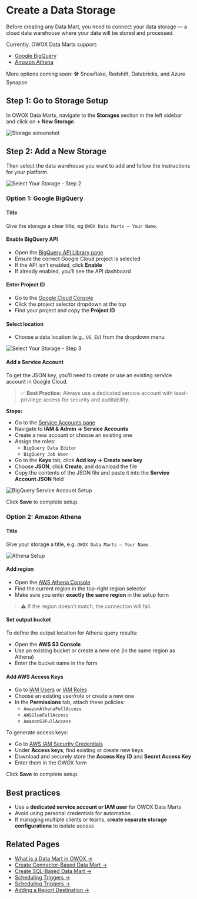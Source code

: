 # Create a Data Storage

Before creating any Data Mart, you need to connect your data storage — a cloud data warehouse where your data will be stored and processed.

Currently, OWOX Data Marts support:

- [Google BigQuery](docs/storages/supported-storages/google-bigquery.md)  
- [Amazon Athena](docs/storages/supported-storages/aws-athena.md)

More options coming soon: 🛠️ Snowflake, Redshift, Databricks, and Azure Synapse

## Step 1: Go to Storage Setup

In OWOX Data Marts, navigate to the **Storages** section in the left sidebar and click on **+ New Storage**.

![Storage screenshot](../res/screens/Storage-1.png)

## Step 2: Add a New Storage

Then select the data warehouse you want to add and follow the instructions for your platform.

![Select Your Storage - Step 2](../res/screens/Storage-2.png)

### Option 1: Google BigQuery

#### Title

Give the storage a clear title, eg `OWOX Data Marts – Your Name`.

#### Enable BigQuery API

- Open the [BigQuery API Library page](https://console.cloud.google.com/apis/library/bigquery.googleapis.com)
- Ensure the correct Google Cloud project is selected
- If the API isn’t enabled, click **Enable**
- If already enabled, you’ll see the API dashboard

#### Enter Project ID

- Go to the [Google Cloud Console](https://console.cloud.google.com/)
- Click the project selector dropdown at the top
- Find your project and copy the **Project ID**

#### Select location

- Choose a data location (e.g., `US`, `EU`) from the dropdown menu

![Select Your Storage - Step 3](../res/screens/Storage-3.png)

#### Add a Service Account

To get the JSON key, you'll need to create or use an existing service account in Google Cloud.

> ✅ **Best Practice:** Always use a dedicated service account with least-privilege access for security and auditability.

**Steps:**

- Go to the [Service Accounts page](https://console.cloud.google.com/iam-admin/serviceaccounts)
- Navigate to **IAM & Admin → Service Accounts**
- Create a new account or choose an existing one
- Assign the roles:
  - `BigQuery Data Editor`
  - `BigQuery Job User`
- Go to the **Keys** tab, click **Add key → Create new key**
- Choose **JSON**, click **Create**, and download the file
- Copy the contents of the JSON file and paste it into the **Service Account JSON** field

![BigQuery Service Account Setup](../res/screens/Storage-4.png)

Click **Save** to complete setup.

### Option 2: Amazon Athena

#### Title

Give your storage a title, e.g. `OWOX Data Marts – Your Name`.

![Athena Setup](../res/screens/Storage-5.png)

#### Add region

- Open the [AWS Athena Console](https://console.aws.amazon.com/athena/)
- Find the current region in the top-right region selector
- Make sure you enter **exactly the same region** in the setup form

> ⚠️ If the region doesn’t match, the connection will fail.

#### Set output bucket

To define the output location for Athena query results:

- Open the **AWS S3 Console**
- Use an existing bucket or create a new one (in the same region as Athena)
- Enter the bucket name in the form

#### Add AWS Access Keys

- Go to [IAM Users](https://console.aws.amazon.com/iam/home#/users) or [IAM Roles](https://console.aws.amazon.com/iam/home#/roles)
- Choose an existing user/role or create a new one
- In the **Permissions** tab, attach these policies:
  - `AmazonAthenaFullAccess`
  - `AWSGlueFullAccess`
  - `AmazonS3FullAccess`

To generate access keys:

- Go to [AWS IAM Security Credentials](https://console.aws.amazon.com/iam/home#/security_credentials)
- Under **Access keys**, find existing or create new keys
- Download and securely store the **Access Key ID** and **Secret Access Key**
- Enter them in the OWOX form

Click **Save** to complete setup.

## Best practices

- Use a **dedicated service account or IAM user** for OWOX Data Marts
- Avoid using personal credentials for automation
- If managing multiple clients or teams, **create separate storage configurations** to isolate access

## Related Pages

- [What is a Data Mart in OWOX →](what-is-data-mart.md)
- [Create Connector-Based Data Mart →](create-connector-data-mart.md)
- [Create SQL-Based Data Mart →](create-sql-data-mart.md)
- [Scheduling Triggers →](connector-triggers.md)
- [Scheduling Triggers →](report-triggers.md)
- [Adding a Report Destination →](create-a-destination.md)
